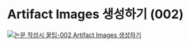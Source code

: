 # Artifact Images 생성하기 (002)
[![논문 작성시 꿀팁-002 Artifact Images 생성하기](https://i.ytimg.com/vi/TiSQYJzjyW4/sddefault.jpg)](https://www.youtube.com/watch?v=TiSQYJzjyW4)